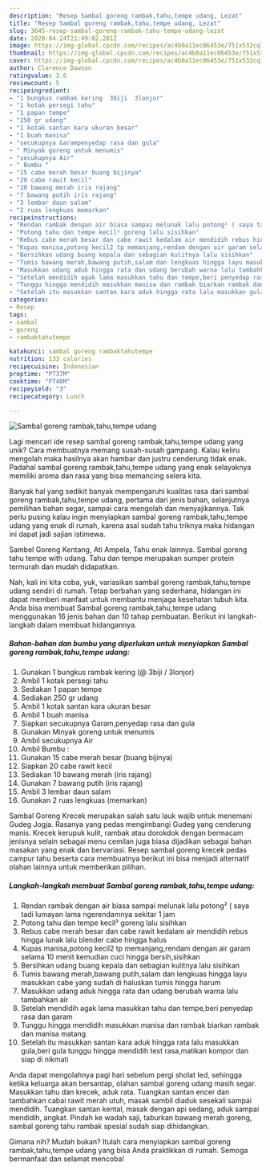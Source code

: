 ```yaml
---
description: "Resep Sambal goreng rambak,tahu,tempe udang, Lezat"
title: "Resep Sambal goreng rambak,tahu,tempe udang, Lezat"
slug: 3645-resep-sambal-goreng-rambak-tahu-tempe-udang-lezat
date: 2020-04-24T21:49:02.281Z
image: https://img-global.cpcdn.com/recipes/ac4b0a11ec06453e/751x532cq70/sambal-goreng-rambaktahutempe-udang-foto-resep-utama.jpg
thumbnail: https://img-global.cpcdn.com/recipes/ac4b0a11ec06453e/751x532cq70/sambal-goreng-rambaktahutempe-udang-foto-resep-utama.jpg
cover: https://img-global.cpcdn.com/recipes/ac4b0a11ec06453e/751x532cq70/sambal-goreng-rambaktahutempe-udang-foto-resep-utama.jpg
author: Clarence Dawson
ratingvalue: 3.6
reviewcount: 5
recipeingredient:
- "1 bungkus rambak kering  3biji  3lonjor"
- "1 kotak persegi tahu"
- "1 papan tempe"
- "250 gr udang"
- "1 kotak santan kara ukuran besar"
- "1 buah manisa"
- "secukupnya Garampenyedap rasa dan gula"
- " Minyak goreng untuk menumis"
- "secukupnya Air"
- " Bumbu "
- "15 cabe merah besar buang bijinya"
- "20 cabe rawit kecil"
- "10 bawang merah iris rajang"
- "7 bawang putih iris rajang"
- "3 lembar daun salam"
- "2 ruas lengkuas memarkan"
recipeinstructions:
- "Rendan rambak dengan air biasa sampai melunak lalu potong² ( saya tadi lumayan lama ngerendamnya sekitar 1 jam"
- "Potong tahu dan tempe kecil² goreng lalu sisihkan"
- "Rebus cabe merah besar dan cabe rawit kedalam air mendidih rebus hingga lunak lalu blender cabe hingga halus"
- "Kupas manisa,potong kecil2 tp memanjang,rendam dengan air garam selama 10 menit kemudian cuci hingga bersih,sisihkan"
- "Bersihkan udang buang kepala dan sebagian kulitnya lalu sisihkan"
- "Tumis bawang merah,bawang putih,salam dan lengkuas hingga layu masukkan cabe yang sudah di haluskan tumis hingga harum"
- "Masukkan udang aduk hingga rata dan udang berubah warna lalu tambahkan air"
- "Setelah mendidih agak lama masukkan tahu dan tempe,beri penyedap rasa dan garam"
- "Tunggu hingga mendidih masukkan manisa dan rambak biarkan rambak dan manisa matang"
- "Setelah itu masukkan santan kara aduk hingga rata lalu masukkan gula,beri gula tunggu hingga mendidih test rasa,matikan kompor dan siap di nikmati"
categories:
- Resep
tags:
- sambal
- goreng
- rambaktahutempe

katakunci: sambal goreng rambaktahutempe 
nutrition: 133 calories
recipecuisine: Indonesian
preptime: "PT37M"
cooktime: "PT40M"
recipeyield: "3"
recipecategory: Lunch

---
```



![Sambal goreng rambak,tahu,tempe udang](https://img-global.cpcdn.com/recipes/ac4b0a11ec06453e/751x532cq70/sambal-goreng-rambaktahutempe-udang-foto-resep-utama.jpg)

Lagi mencari ide resep sambal goreng rambak,tahu,tempe udang yang unik? Cara membuatnya memang susah-susah gampang. Kalau keliru mengolah maka hasilnya akan hambar dan justru cenderung tidak enak. Padahal sambal goreng rambak,tahu,tempe udang yang enak selayaknya memiliki aroma dan rasa yang bisa memancing selera kita.

Banyak hal yang sedikit banyak mempengaruhi kualitas rasa dari sambal goreng rambak,tahu,tempe udang, pertama dari jenis bahan, selanjutnya pemilihan bahan segar, sampai cara mengolah dan menyajikannya. Tak perlu pusing kalau ingin menyiapkan sambal goreng rambak,tahu,tempe udang yang enak di rumah, karena asal sudah tahu triknya maka hidangan ini dapat jadi sajian istimewa.

Sambel Goreng Kentang, Ati Ampela, Tahu enak lainnya. Sambal goreng tahu tempe with udang. Tahu dan tempe merupakan sumper protein termurah dan mudah didapatkan.


Nah, kali ini kita coba, yuk, variasikan sambal goreng rambak,tahu,tempe udang sendiri di rumah. Tetap berbahan yang sederhana, hidangan ini dapat memberi manfaat untuk membantu menjaga kesehatan tubuh kita. Anda bisa membuat Sambal goreng rambak,tahu,tempe udang menggunakan 16 jenis bahan dan 10 tahap pembuatan. Berikut ini langkah-langkah dalam membuat hidangannya.

<!--inarticleads1-->

##### Bahan-bahan dan bumbu yang diperlukan untuk menyiapkan Sambal goreng rambak,tahu,tempe udang:

1. Gunakan 1 bungkus rambak kering (@ 3biji / 3lonjor)
1. Ambil 1 kotak persegi tahu
1. Sediakan 1 papan tempe
1. Sediakan 250 gr udang
1. Ambil 1 kotak santan kara ukuran besar
1. Ambil 1 buah manisa
1. Siapkan secukupnya Garam,penyedap rasa dan gula
1. Gunakan  Minyak goreng untuk menumis
1. Ambil secukupnya Air
1. Ambil  Bumbu :
1. Gunakan 15 cabe merah besar (buang bijinya)
1. Siapkan 20 cabe rawit kecil
1. Sediakan 10 bawang merah (iris rajang)
1. Gunakan 7 bawang putih (iris rajang)
1. Ambil 3 lembar daun salam
1. Gunakan 2 ruas lengkuas (memarkan)


Sambal Goreng Krecek merupakan salah satu lauk wajib untuk menemani Gudeg Jogja. Rasanya yang pedas mengimbangi Gudeg yang cenderung manis. Krecek kerupuk kulit, rambak atau dorokdok dengan bermacam jenisnya selain sebagai menu cemilan juga biasa dijadikan sebagai bahan masakan yang enak dan bervariasi. Resep sambal goreng krecek pedas campur tahu beserta cara membuatnya berikut ini bisa menjadi alternatif olahan lainnya untuk memberikan pilihan. 

<!--inarticleads2-->

##### Langkah-langkah membuat Sambal goreng rambak,tahu,tempe udang:

1. Rendan rambak dengan air biasa sampai melunak lalu potong² ( saya tadi lumayan lama ngerendamnya sekitar 1 jam
1. Potong tahu dan tempe kecil² goreng lalu sisihkan
1. Rebus cabe merah besar dan cabe rawit kedalam air mendidih rebus hingga lunak lalu blender cabe hingga halus
1. Kupas manisa,potong kecil2 tp memanjang,rendam dengan air garam selama 10 menit kemudian cuci hingga bersih,sisihkan
1. Bersihkan udang buang kepala dan sebagian kulitnya lalu sisihkan
1. Tumis bawang merah,bawang putih,salam dan lengkuas hingga layu masukkan cabe yang sudah di haluskan tumis hingga harum
1. Masukkan udang aduk hingga rata dan udang berubah warna lalu tambahkan air
1. Setelah mendidih agak lama masukkan tahu dan tempe,beri penyedap rasa dan garam
1. Tunggu hingga mendidih masukkan manisa dan rambak biarkan rambak dan manisa matang
1. Setelah itu masukkan santan kara aduk hingga rata lalu masukkan gula,beri gula tunggu hingga mendidih test rasa,matikan kompor dan siap di nikmati


Anda dapat mengolahnya pagi hari sebelum pergi sholat Ied, sehingga ketika keluarga akan bersantap, olahan sambal goreng udang masih segar. Masukkan tahu dan krecek, aduk rata. Tuangkan santan encer dan tambahkan cabai rawit merah utuh, masak sambil diaduk sesekali sampai mendidih. Tuangkan santan kental, masak dengan api sedang, aduk sampai mendidih, angkat. Pindah ke wadah saji, taburkan bawang merah goreng, sambal goreng tahu rambak spesial sudah siap dihidangkan. 

Gimana nih? Mudah bukan? Itulah cara menyiapkan sambal goreng rambak,tahu,tempe udang yang bisa Anda praktikkan di rumah. Semoga bermanfaat dan selamat mencoba!
